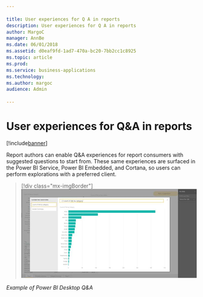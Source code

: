 ```yaml
---

title: User experiences for Q A in reports
description: User experiences for Q A in reports
author: MargoC
manager: AnnBe
ms.date: 06/01/2018
ms.assetid: d0eaf9fd-1ad7-470a-bc20-7bb2cc1c8925
ms.topic: article
ms.prod: 
ms.service: business-applications
ms.technology: 
ms.author: margoc
audience: Admin

---
```

#  User experiences for Q&A in reports




[!include[banner](../../../includes/banner.md)]

Report authors can enable Q&A experiences for report consumers with suggested
questions to start from. These same experiences are surfaced in the Power BI
Service, Power BI Embedded, and Cortana, so users can perform explorations with
a preferred client.

> [!div class="mx-imgBorder"] 
> ![A screenshot of the Power BI Desktop Q&A](media/user-experiences-q-in-reports-1.jpg "A screenshot of the Power BI Desktop Q&A")
<!-- Picture 2 -->


*Example of Power BI Desktop Q&A*




